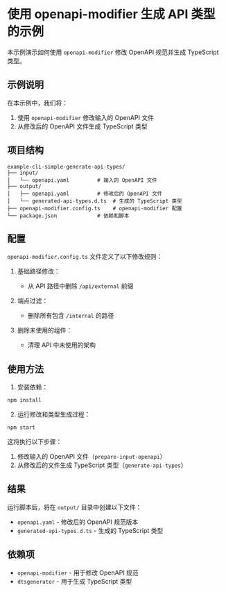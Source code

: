 # 使用 openapi-modifier 生成 API 类型的示例

本示例演示如何使用 `openapi-modifier` 修改 OpenAPI 规范并生成 TypeScript 类型。

## 示例说明

在本示例中，我们将：
1. 使用 `openapi-modifier` 修改输入的 OpenAPI 文件
2. 从修改后的 OpenAPI 文件生成 TypeScript 类型

## 项目结构

```
example-cli-simple-generate-api-types/
├── input/
│   └── openapi.yaml         # 输入的 OpenAPI 文件
├── output/
│   ├── openapi.yaml         # 修改后的 OpenAPI 文件
│   └── generated-api-types.d.ts  # 生成的 TypeScript 类型
├── openapi-modifier.config.ts    # openapi-modifier 配置
└── package.json             # 依赖和脚本
```

## 配置

`openapi-modifier.config.ts` 文件定义了以下修改规则：

1. 基础路径修改：
   - 从 API 路径中删除 `/api/external` 前缀

2. 端点过滤：
   - 删除所有包含 `/internal` 的路径

3. 删除未使用的组件：
   - 清理 API 中未使用的架构

## 使用方法

1. 安装依赖：
```bash
npm install
```

2. 运行修改和类型生成过程：
```bash
npm start
```

这将执行以下步骤：
1. 修改输入的 OpenAPI 文件（`prepare-input-openapi`）
2. 从修改后的文件生成 TypeScript 类型（`generate-api-types`）

## 结果

运行脚本后，将在 `output/` 目录中创建以下文件：
- `openapi.yaml` - 修改后的 OpenAPI 规范版本
- `generated-api-types.d.ts` - 生成的 TypeScript 类型

## 依赖项

- `openapi-modifier` - 用于修改 OpenAPI 规范
- `dtsgenerator` - 用于生成 TypeScript 类型 